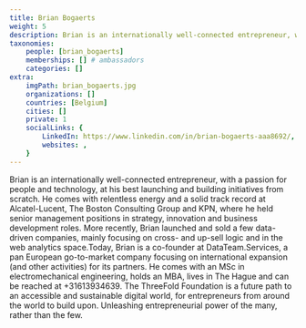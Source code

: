 ```yaml
---
title: Brian Bogaerts
weight: 5
description: Brian is an internationally well-connected entrepreneur, with a passion for people and technology.
taxonomies:
    people: [brian_bogaerts]
    memberships: [] # ambassadors
    categories: []
extra:
    imgPath: brian_bogaerts.jpg
    organizations: []
    countries: [Belgium]
    cities: []
    private: 1
    socialLinks: {
        LinkedIn: https://www.linkedin.com/in/brian-bogaerts-aaa8692/,
        websites: ,
    }
---
```


Brian is an internationally well-connected entrepreneur, with a passion for people and technology, at his best launching and building initiatives from scratch. He comes with relentless energy and a solid track record at Alcatel-Lucent, The Boston Consulting Group and KPN, where he held senior management positions in strategy, innovation and business development roles. More recently, Brian launched and sold a few data-driven companies, mainly focusing on cross- and up-sell logic and in the web analytics space.Today, Brian is a co-founder at DataTeam.Services, a pan European go-to-market company focusing on international expansion (and other activities) for its partners. He comes with an MSc in electromechanical engineering, holds an MBA, lives in The Hague and can be reached at +31613934639. The ThreeFold Foundation is a future path to an accessible and sustainable digital world, for entrepreneurs from around the world to build upon. Unleashing entrepreneurial power of the many, rather than the few.
